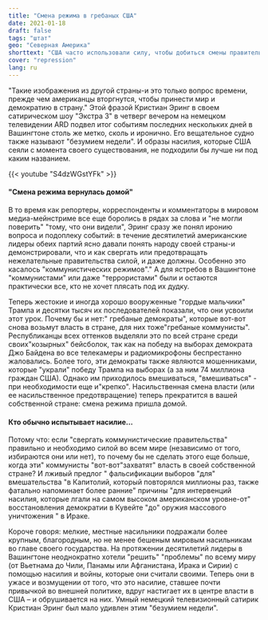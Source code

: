 ```yaml
---
title: "Смена режима в гребаных США"
date: 2021-01-18
draft: false
tags: "штат"
geo: "Северная Америка"
shorttext: "США часто использовали силу, чтобы добиться смены правительства по всему миру. Теперь жестоких преступников впервые судили в Вашингтоне."
cover: "repression"
lang: ru
---
```


"Такие изображения из другой страны-и это только вопрос времени, прежде чем американцы вторгнутся, чтобы принести мир и демократию в страну." Этой фразой Кристиан Эринг в своем сатирическом шоу "Экстра 3" в четверг вечером на немецком телевидении ARD подвел итог событиям последних нескольких дней в Вашингтоне столь же метко, сколь и иронично. Его вещательное судно также называют "безумием недели". И образы насилия, которые США сеяли с момента своего существования, не подходили бы лучше ни под каким названием.

{{< youtube "S4dzWGstYFk" >}}

#### "Смена режима вернулась домой"

В то время как репортеры, корреспонденты и комментаторы в мировом медиа-мейнстриме все еще боролись в рядах за слова и "не могли поверить" "тому, что они видели", Эринг сразу же понял иронию вопроса и подоплеку событий: в течение десятилетий американские лидеры обеих партий ясно давали понять народу своей страны-и демонстрировали, что и как свергать или предотвращать нежелательные правительства силой, и даже должны. Особенно это касалось "коммунистических режимов"." А для ястребов в Вашингтоне "коммунистами" или даже "террористами" были и остаются практически все, кто не хочет плясать под их дудку.

Теперь жестокие и иногда хорошо вооруженные "гордые мальчики" Трампа и десятки тысяч их последователей показали, что они усвоили этот урок. Почему бы и нет:" гребаные демократы", которые вот-вот снова возьмут власть в стране, для них тоже"гребаные коммунисты". Республиканцы всех оттенков выделяли это по всей стране среди своих"козырных" бейсболок, так как на победу на выборах демократа Джо Байдена во все телекамеры и радиомикрофоны беспрестанно жаловались. Более того, эти демократы также являются мошенниками, которые "украли" победу Трампа на выборах (а за ним 74 миллиона граждан США). Однако им приходилось вмешиваться, "вмешиваться" - при необходимости еще и"крепко". Насильственная смена власти (или ее насильственное предотвращение) теперь прекратится в вашей собственной стране: смена режима пришла домой.

#### Кто обычно испытывает насилие…

Потому что: если "свергать коммунистические правительства" правильно и необходимо силой во всем мире (независимо от того, избираются они или нет), то почему бы не сделать этого еще больше, когда эти" коммунисты "вот-вот"захватят" власть в своей собственной стране? И лживый предлог " фальсификации выборов "для" вмешательства "в Капитолий, который повторялся миллионы раз, также фатально напоминает более ранние" причины "для интервенций насилия, которые лгали на самом высоком американском уровне-от" восстановления демократии в Кувейте "до" оружия массового уничтожения " в Ираке.

Короче говоря: мелкие, местные насильники подражали более крупным, благородным, но не менее бешеным мировым насильникам во главе своего государства. На протяжении десятилетий лидеры в Вашингтоне неоднократно хотели "решить" "проблемы" по всему миру (от Вьетнама до Чили, Панамы или Афганистана, Ирака и Сирии) с помощью насилия и войны, которые они считали своими. Теперь они в ужасе и возмущении от того, что это насилие, ставшее почти привычкой во внешней политике, вдруг настигает их в центре власти в США – и обрушивается на них. Умный немецкий телевизионный сатирик Кристиан Эринг был мало удивлен этим "безумием недели".
